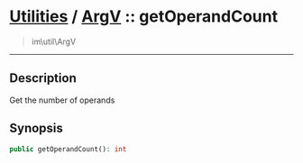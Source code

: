 # [Utilities](util.md) / [ArgV](util-ArgV.md) :: getOperandCount
 > im\util\ArgV
____

## Description
Get the number of operands

## Synopsis
```php
public getOperandCount(): int
```
